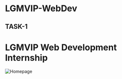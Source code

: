 # LGMVIP-WebDev
## TASK-1
# LGMVIP Web Development Internship
![Homepage](/relative/path/to/aabhaar.png?raw=true "Aabhaar")
